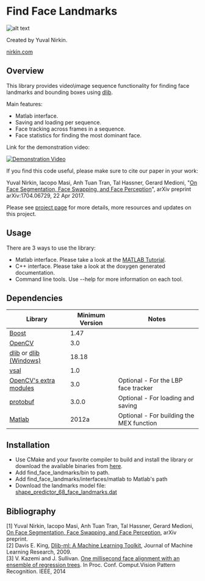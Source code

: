 # Find Face Landmarks
![alt text](https://3.bp.blogspot.com/-bk69Sd5LTHk/V25XMfVMY1I/AAAAAAAAC9A/jiP6e5geTUQxAo8WCp36Z3L3CqlWqzbxgCLcB/s400/076_small_landmarks.PNG "Demonstration")

Created by Yuval Nirkin.

[nirkin.com](http://www.nirkin.com/)

## Overview
This library provides video\image sequence functionality for finding face landmarks and bounding boxes using [dlib](http://dlib.net/).

Main features:
- Matlab interface.
- Saving and loading per sequence.
- Face tracking across frames in a sequence.
- Face statistics for finding the most dominant face.

Link for the demonstration video:

[![Demonstration Video](http://img.youtube.com/vi/mTW0zIrrkEI/0.jpg)](http://www.youtube.com/watch?v=mTW0zIrrkEI)

If you find this code useful, please make sure to cite our paper in your work:

Yuval Nirkin, Iacopo Masi, Anh Tuan Tran, Tal Hassner, Gerard Medioni, "[On Face Segmentation, Face Swapping, and Face Perception](https://arxiv.org/pdf/1704.06729.pdf)", arXiv preprint arXiv:1704.06729, 22 Apr 2017.

Please see [project page](http://www.openu.ac.il/home/hassner/projects/faceswap/) for more details, more resources and updates on this project.

## Usage
There are 3 ways to use the library:
- Matlab interface. Please take a look at the [MATLAB Tutorial](https://github.com/YuvalNirkin/find_face_landmarks/wiki/MATLAB-Tutorial).
- C++ interface. Please take a look at the doxygen generated documentation.
- Command line tools. Use --help for more information on each tool.

## Dependencies
| Library                                                            | Minimum Version | Notes                                    |
|--------------------------------------------------------------------|-----------------|------------------------------------------|
| [Boost](http://www.boost.org/)                                     | 1.47            |                                          |
| [OpenCV](http://opencv.org/)                                       | 3.0             |                                          |
| [dlib](https://github.com/davisking/dlib) or [dlib (Windows)](https://github.com/YuvalNirkin/dlib) | 18.18 |                    |
| [vsal](https://github.com/YuvalNirkin/vsal)                        | 1.0             |                                          |
| [OpenCV's extra modules](https://github.com/opencv/opencv_contrib) | 3.0             | Optional - For the LBP face tracker      |
| [protobuf](https://github.com/google/protobuf)                     | 3.0.0           | Optional - For loading and saving        |
| [Matlab](http://www.mathworks.com/products/matlab/)                | 2012a           | Optional - For building the MEX function |

## Installation
- Use CMake and your favorite compiler to build and install the library or download the available binaries from [here](https://github.com/YuvalNirkin/find_face_landmarks/releases).
- Add find_face_landmarks/bin to path.
- Add find_face_landmarks/interfaces/matlab to Matlab's path
- Download the landmarks model file: [shape_predictor_68_face_landmarks.dat](http://dlib.net/files/shape_predictor_68_face_landmarks.dat.bz2)

## Bibliography
[1] Yuval Nirkin, Iacopo Masi, Anh Tuan Tran, Tal Hassner, Gerard Medioni, [On Face Segmentation, Face Swapping, and Face Perception](https://arxiv.org/pdf/1704.06729.pdf), arXiv preprint.  
[2] Davis E. King, [Dlib-ml: A Machine Learning Toolkit](http://www.jmlr.org/papers/volume10/king09a/king09a.pdf), Journal of Machine Learning Research, 2009.  
[3] V. Kazemi and J. Sullivan. [One millisecond face alignment with an ensemble of regression trees](http://www.cv-foundation.org/openaccess/content_cvpr_2014/papers/Kazemi_One_Millisecond_Face_2014_CVPR_paper.pdf). In Proc. Conf. Comput.Vision Pattern Recognition. IEEE, 2014
